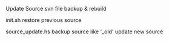 Update Source
  svn file backup & rebuild

init.sh
  restore previous source
  
source_update.hs
  backup source like '_old'
  update new source
